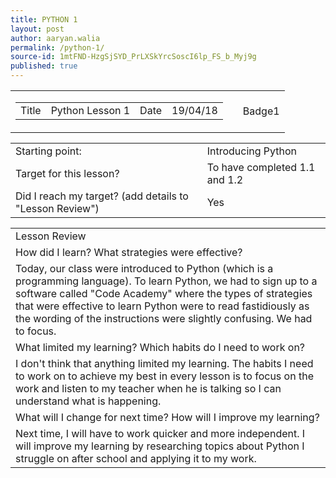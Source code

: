 ```yaml
---
title: PYTHON 1
layout: post
author: aaryan.walia
permalink: /python-1/
source-id: 1mtFND-HzgSjSYD_PrLXSkYrcSoscI6lp_FS_b_Myj9g
published: true
---
```

<table>
  <tr>
    <td>
      <table>
        <tr>
          <td>Title</td>
          <td>Python Lesson 1</td>
          <td>Date</td>
          <td>19/04/18</td>
         </tr>
      </table>
    </td>
    <td>
      <td class="badgeimages"; 
          background-image: url('https://github.com/1203Aaryan/aaryan1203.github.io/blob/master/images/badge1.jpg')>Badge1
      </td>
    </td>
  </tr>
 </table>

<table>
  <tr>
    <td>Starting point:</td>
    <td>Introducing Python</td>
  </tr>
  <tr>
    <td>Target for this lesson?</td>
    <td>To have completed 1.1 and 1.2</td>
  </tr>
  <tr>
    <td>Did I reach my target? 
(add details to "Lesson Review")</td>
    <td> Yes </td>
  </tr>
</table>


<table>
  <tr>
    <td>Lesson Review</td>
  </tr>
  <tr>
    <td>How did I learn? What strategies were effective? </td>
  </tr>
  <tr>
    <td>Today, our class were introduced to Python (which is a programming language). To learn Python, we had to sign up to a software called "Code Academy" where the types of strategies that were effective to learn Python were to read fastidiously as the wording of the instructions were slightly confusing. We had to focus. </td>
  </tr>
  <tr>
    <td>What limited my learning? Which habits do I need to work on? </td>
  </tr>
  <tr>
    <td>I don't think that anything limited my learning. The habits I need to work on to achieve my best in every lesson is to focus on the work and listen to my teacher when he is talking so I can understand what is happening.</td>
  </tr>
  <tr>
    <td>What will I change for next time? How will I improve my learning?</td>
  </tr>
  <tr>
    <td>Next time, I will have to work quicker and more independent. I will improve my learning by researching topics about Python I struggle on after school and applying it to my work.</td>
  </tr>
</table>


